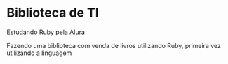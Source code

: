 # Biblioteca de TI
Estudando Ruby pela Alura

Fazendo uma biblioteca com venda de livros utilizando Ruby, primeira vez utilizando a linguagem
